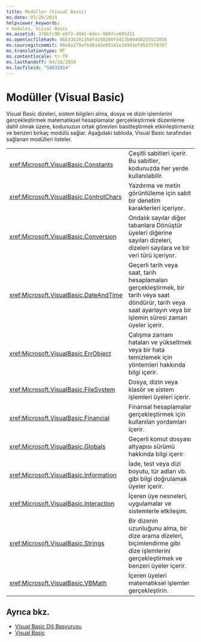 ```yaml
---
title: Modüller (Visual Basic)
ms.date: 07/20/2015
helpviewer_keywords:
- modules, Visual Basic
ms.assetid: 370bfc90-e8f2-4942-bdec-9897ce605d31
ms.openlocfilehash: 0bb33b102358fd2d0290fd413b09448255522856
ms.sourcegitcommit: 0be8a279af6d8a43e03141e349d3efd5d35f8767
ms.translationtype: MT
ms.contentlocale: tr-TR
ms.lasthandoff: 04/18/2019
ms.locfileid: "58832014"
---
```

# <a name="modules-visual-basic"></a>Modüller (Visual Basic)
Visual Basic dizeleri, sistem bilgileri alma, dosya ve dizin işlemlerini gerçekleştirmek matematiksel hesaplamalar gerçekleştirmek düzenleme dahil olmak üzere, kodunuzun ortak görevleri basitleştirmek etkinleştirmeniz ve benzeri birkaç modülü sağlar. Aşağıdaki tabloda, Visual Basic tarafından sağlanan modülleri listeler.  
  
|||  
|---|---|  
|<xref:Microsoft.VisualBasic.Constants>|Çeşitli sabitleri içerir. Bu sabitler, kodunuzda her yerde kullanılabilir.|  
|<xref:Microsoft.VisualBasic.ControlChars>|Yazdırma ve metin görüntüleme için sabit bir denetim karakterleri içeriyor.|  
|<xref:Microsoft.VisualBasic.Conversion>|Ondalık sayılar diğer tabanlara Dönüştür üyeleri diğerine sayıları dizeleri, dizeleri sayılara ve bir veri türü içeriyor.|  
|<xref:Microsoft.VisualBasic.DateAndTime>|Geçerli tarih veya saat, tarih hesaplamaları gerçekleştirmek, bir tarih veya saat döndürür, tarih veya saat ayarlayın veya bir işlemin süresi zaman üyeler içerir.|  
|<xref:Microsoft.VisualBasic.ErrObject>|Çalışma zamanı hataları ve yükseltmek veya bir hata temizlemek için yöntemleri hakkında bilgi içerir.|  
|<xref:Microsoft.VisualBasic.FileSystem>|Dosya, dizin veya klasör ve sistem işlemleri üyeleri içerir.|  
|<xref:Microsoft.VisualBasic.Financial>|Finansal hesaplamalar gerçekleştirmek için kullanılan yordamları içerir.|  
|<xref:Microsoft.VisualBasic.Globals>|Geçerli komut dosyası altyapısı sürümü hakkında bilgi içerir.|  
|<xref:Microsoft.VisualBasic.Information>|İade, test veya dizi boyutu, tür adları vb. gibi bilgi doğrulamak üyeler içerir.|  
|<xref:Microsoft.VisualBasic.Interaction>|İçeren üye nesneleri, uygulamalar ve sistemlerle etkileşim.|  
|<xref:Microsoft.VisualBasic.Strings>|Bir dizenin uzunluğunu alma, bir dize arama dizeleri, biçimlendirme gibi dize işlemlerini gerçekleştirmek ve benzeri üyeler içerir.|  
|<xref:Microsoft.VisualBasic.VBMath>|İçeren üyeleri matematiksel işlemler gerçekleştirin.|  
  
## <a name="see-also"></a>Ayrıca bkz.

- [Visual Basic Dili Başvurusu](../../visual-basic/language-reference/index.md)
- [Visual Basic](../../visual-basic/index.md)
